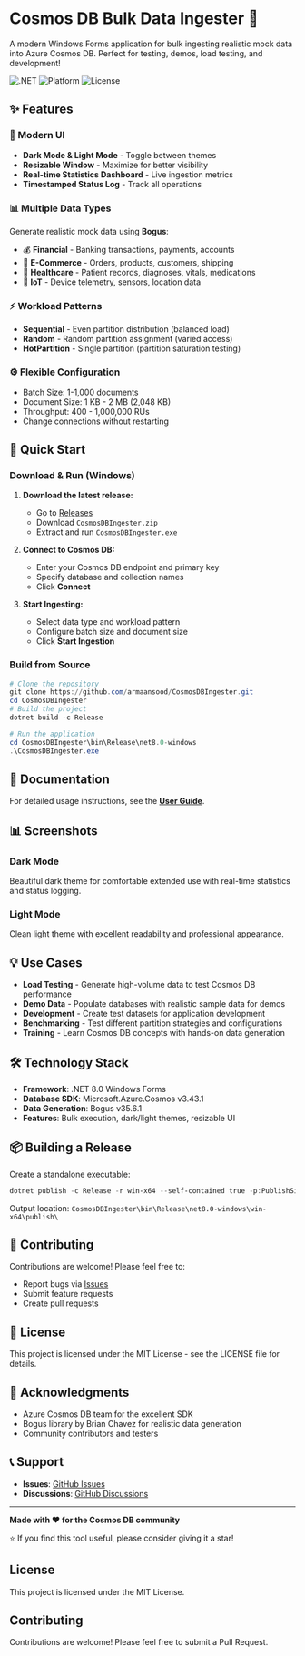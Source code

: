 # Cosmos DB Bulk Data Ingester 🚀

A modern Windows Forms application for bulk ingesting realistic mock data into Azure Cosmos DB. Perfect for testing, demos, load testing, and development!

![.NET](https://img.shields.io/badge/.NET-8.0-512BD4?logo=dotnet)
![Platform](https://img.shields.io/badge/Platform-Windows-blue?logo=windows)
![License](https://img.shields.io/badge/License-MIT-green)

## ✨ Features

### 🎨 Modern UI
- **Dark Mode & Light Mode** - Toggle between themes
- **Resizable Window** - Maximize for better visibility
- **Real-time Statistics Dashboard** - Live ingestion metrics
- **Timestamped Status Log** - Track all operations

### 📊 Multiple Data Types
Generate realistic mock data using **Bogus**:
- 💰 **Financial** - Banking transactions, payments, accounts
- 🛒 **E-Commerce** - Orders, products, customers, shipping
- 🏥 **Healthcare** - Patient records, diagnoses, vitals, medications
- 🤖 **IoT** - Device telemetry, sensors, location data

### ⚡ Workload Patterns
- **Sequential** - Even partition distribution (balanced load)
- **Random** - Random partition assignment (varied access)
- **HotPartition** - Single partition (partition saturation testing)

### ⚙️ Flexible Configuration
- Batch Size: 1-1,000 documents
- Document Size: 1 KB - 2 MB (2,048 KB)
- Throughput: 400 - 1,000,000 RUs
- Change connections without restarting

## 🚀 Quick Start

### Download & Run (Windows)

1. **Download the latest release:**
   - Go to [Releases](https://github.com/armaansood/CosmosDBIngester/releases)
   - Download `CosmosDBIngester.zip`
   - Extract and run `CosmosDBIngester.exe`

2. **Connect to Cosmos DB:**
   - Enter your Cosmos DB endpoint and primary key
   - Specify database and collection names
   - Click **Connect**

3. **Start Ingesting:**
   - Select data type and workload pattern
   - Configure batch size and document size
   - Click **Start Ingestion**

### Build from Source

```powershell
# Clone the repository
git clone https://github.com/armaansood/CosmosDBIngester.git
cd CosmosDBIngester
# Build the project
dotnet build -c Release

# Run the application
cd CosmosDBIngester\bin\Release\net8.0-windows
.\CosmosDBIngester.exe
```

## 📖 Documentation

For detailed usage instructions, see the [**User Guide**](USER_GUIDE.md).

## 📊 Screenshots

### Dark Mode
Beautiful dark theme for comfortable extended use with real-time statistics and status logging.

### Light Mode
Clean light theme with excellent readability and professional appearance.

## 💡 Use Cases

- **Load Testing** - Generate high-volume data to test Cosmos DB performance
- **Demo Data** - Populate databases with realistic sample data for demos
- **Development** - Create test datasets for application development
- **Benchmarking** - Test different partition strategies and configurations
- **Training** - Learn Cosmos DB concepts with hands-on data generation

## 🛠️ Technology Stack

- **Framework**: .NET 8.0 Windows Forms
- **Database SDK**: Microsoft.Azure.Cosmos v3.43.1
- **Data Generation**: Bogus v35.6.1
- **Features**: Bulk execution, dark/light themes, resizable UI

## 📦 Building a Release

Create a standalone executable:

```powershell
dotnet publish -c Release -r win-x64 --self-contained true -p:PublishSingleFile=true
```

Output location: `CosmosDBIngester\bin\Release\net8.0-windows\win-x64\publish\`

## 🤝 Contributing

Contributions are welcome! Please feel free to:
- Report bugs via [Issues](https://github.com/armaansood/CosmosDBIngester/issues)
- Submit feature requests
- Create pull requests

## 📄 License

This project is licensed under the MIT License - see the LICENSE file for details.

## 🙏 Acknowledgments

- Azure Cosmos DB team for the excellent SDK
- Bogus library by Brian Chavez for realistic data generation
- Community contributors and testers

## 📞 Support

- **Issues**: [GitHub Issues](https://github.com/armaansood/CosmosDBIngester/issues)
- **Discussions**: [GitHub Discussions](https://github.com/armaansood/CosmosDBIngester/discussions)

---

**Made with ❤️ for the Cosmos DB community**

⭐ If you find this tool useful, please consider giving it a star!

## License

This project is licensed under the MIT License.

## Contributing

Contributions are welcome! Please feel free to submit a Pull Request.
